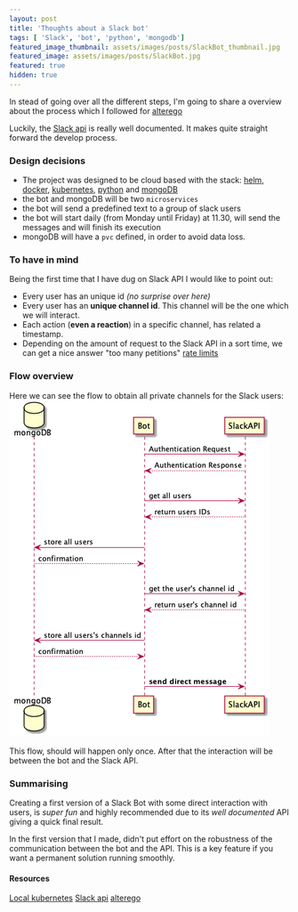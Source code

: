 ```yaml
---
layout: post
title: 'Thoughts about a Slack bot'
tags: [ 'Slack', 'bot', 'python', 'mongodb']
featured_image_thumbnail: assets/images/posts/SlackBot_thumbnail.jpg
featured_image: assets/images/posts/SlackBot.jpg
featured: true
hidden: true
---
```

In stead of going over all the different steps, I'm going to share a overview about the process which I followed for [alterego](https://github.com/Anarkis/alterego)

Luckily, the [Slack api](https://api.slack.com/) is really well documented. It makes quite straight forward the develop process.


### Design decisions
- The project was designed to be cloud based with the stack: [helm](https://helm.sh/), [docker](https://www.docker.com/), [kubernetes](https://kubernetes.io/), [python](https://www.python.org/) and [mongoDB](https://www.mongodb.com/)
- the bot and mongoDB will be two `microservices`
- the bot will send a predefined text to a group of slack users
- the bot will start daily (from Monday until Friday) at 11.30, will send the messages and will finish its execution
- mongoDB will have a `pvc` defined, in order to avoid data loss.

<!--more-->

### To have in mind
Being the first time that I have dug on Slack API I would like to point out:
- Every user has an unique id _(no surprise over here)_
- Every user has an **unique channel id**. This channel will be the one which we will interact.
- Each action (**even a reaction**) in a specific channel, has related a timestamp.
- Depending on the amount of request to the Slack API in a sort time, we can get a nice answer "too many petitions" [rate limits](https://api.slack.com/docs/rate-limits)

### Flow overview
Here we can see the flow to obtain all private channels for the Slack users:
![Flow](/assets/images/posts/2019-03-03-Slack-bot.png)

This flow, should will happen only once. After that the interaction will be between the bot and the Slack API.

### Summarising
Creating a first version of a Slack Bot with some direct interaction with users, is _super fun_ and highly recommended due to its _well documented_ API giving a quick final result.

In the first version that I made, didn't put effort on the robustness of the communication between the bot and the API. This is a key feature if you want a permanent solution running smoothly.

#### Resources
[Local kubernetes](https://docs.docker.com/docker-for-mac/kubernetes/)
[Slack api](https://api.slack.com/)
[alterego](https://github.com/Anarkis/alterego)
